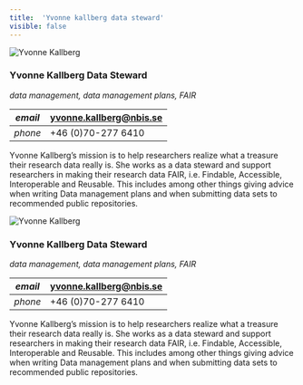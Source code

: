 ```yaml
---
title:  'Yvonne kallberg data steward'
visible: false
---
```

    

![Yvonne Kallberg](/assets/img/staff/yvonne-kallberg.jpg)

###  Yvonne Kallberg Data Steward

_data management, data management plans, FAIR_

_email_|  yvonne.kallberg@nbis.se  
---|---  
_phone_|  +46 (0)70-277 6410  
  


Yvonne Kallberg’s mission is to help researchers realize what a treasure their research data really is. She works as a data steward and support researchers in making their research data FAIR, i.e. Findable, Accessible, Interoperable and Reusable. This includes among other things giving advice when writing Data management plans and when submitting data sets to recommended public repositories.

![Yvonne Kallberg](/assets/img/staff/yvonne-kallberg.jpg)

###  Yvonne Kallberg Data Steward

_data management, data management plans, FAIR_

_email_|  yvonne.kallberg@nbis.se  
---|---  
_phone_|  +46 (0)70-277 6410  
  


Yvonne Kallberg’s mission is to help researchers realize what a treasure their research data really is. She works as a data steward and support researchers in making their research data FAIR, i.e. Findable, Accessible, Interoperable and Reusable. This includes among other things giving advice when writing Data management plans and when submitting data sets to recommended public repositories.
